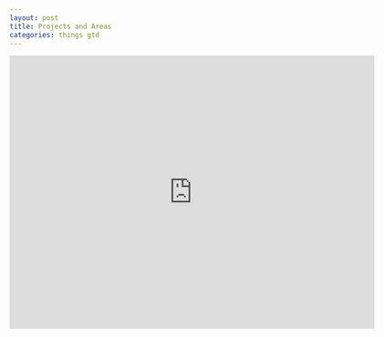 ```yaml
---
layout: post
title: Projects and Areas
categories: things gtd
---
```


<iframe width="640" height="480" src="http://www.youtube.com/embed/18x_GftsqIM" frameborder="0" allowfullscreen></iframe>
